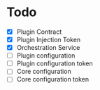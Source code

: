 # Todo

- [x] Plugin Contract
- [x] Plugin Injection Token
- [x] Orchestration Service
- [ ] Plugin configuration
- [ ] Plugin configuration token
- [ ] Core configuration
- [ ] Core configuration token
